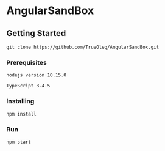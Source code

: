 # AngularSandBox

## Getting Started

```
git clone https://github.com/TrueOleg/AngularSandBox.git
```

### Prerequisites

```
nodejs version 10.15.0
```

```
TypeScript 3.4.5
```

### Installing

```
npm install
```

### Run

```
npm start
```
